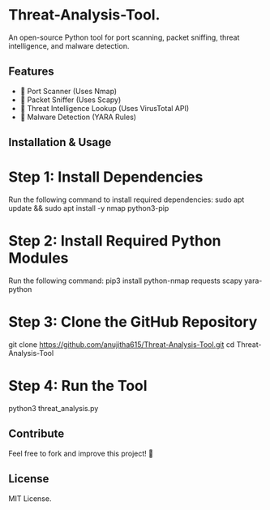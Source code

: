 # Threat-Analysis-Tool.
An open-source Python tool for port scanning, packet sniffing, threat intelligence, and malware detection.


## Features
- 🔹 Port Scanner (Uses Nmap)
- 🔹 Packet Sniffer (Uses Scapy)
- 🔹 Threat Intelligence Lookup (Uses VirusTotal API)
- 🔹 Malware Detection (YARA Rules)

## Installation & Usage
# Step 1: Install Dependencies
 Run the following command to install required dependencies:
 sudo apt update && sudo apt install -y nmap python3-pip

# Step 2: Install Required Python Modules
 Run the following command:
 pip3 install python-nmap requests scapy yara-python

# Step 3: Clone the GitHub Repository
 git clone https://github.com/anujitha615/Threat-Analysis-Tool.git
 cd Threat-Analysis-Tool

# Step 4: Run the Tool
 python3 threat_analysis.py



## Contribute
Feel free to fork and improve this project! 🚀

## License
MIT License.
   
